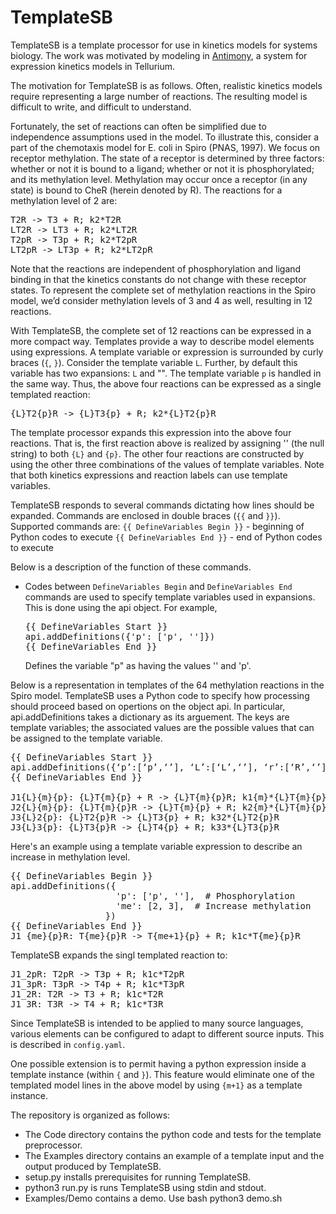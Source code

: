 # TemplateSB
TemplateSB is a template processor 
for use in kinetics models for systems biology.
The work was motivated by modeling in [Antimony](http://antimony.sourceforge.net/), a system for expression kinetics models in Tellurium.

The motivation for TemplateSB is as follows. Often, realistic kinetics models require representing a large number of reactions. The resulting model is difficult to write, and difficult to understand.

Fortunately, the set of reactions can often be simplified due to independence assumptions used in the model. 
To illustrate this, consider a part of the chemotaxis model for E. coli in Spiro (PNAS, 1997). 
We focus on receptor methylation. The state of a receptor is determined by three factors: whether or not it is bound to a ligand; whether or not it is phosphorylated; and its methylation level. Methylation may occur once a receptor (in any state) is bound to CheR (herein denoted by R). The reactions for a methylation level of 2 are:

<pre>
T2R -> T3 + R; k2*T2R
LT2R -> LT3 + R; k2*LT2R
T2pR -> T3p + R; k2*T2pR
LT2pR -> LT3p + R; k2*LT2pR
</pre>
  
Note that the reactions are independent of phosphorylation and ligand binding in that the kinetics constants do not change with these receptor states. To represent the complete set of methylation reactions in the Spiro model, we’d consider methylation levels of 3 and 4 as well, resulting in 12 reactions.

With TemplateSB, the complete set of 12 reactions can be expressed in a more compact way. 
Templates provide a way to describe model elements using expressions.
A template variable or expression is surrounded by curly braces (`{`, `}`).
Consider the template variable `L`.
Further, by default this variable has two expansions: `L` and "".
The template variable `p` is handled in the same way.
Thus, the above four reactions can be expressed as a single templated reaction:

<pre>
{L}T2{p}R -> {L}T3{p} + R; k2*{L}T2{p}R
</pre>

The template processor expands this expression into the above four reactions.
That is, the first reaction above is realized by assigning '' (the null string) to both `{L}` and `{p}`. 
The other four reactions are constructed by using the other three combinations of the values of template variables. Note that both kinetics expressions and reaction labels can use template variables.

TemplateSB responds to several commands dictating how lines should be expanded.
Commands are enclosed in double braces (`{{` and `}}`). Supported commands are:
`{{ DefineVariables Begin }}` - beginning of Python codes to execute
`{{ DefineVariables End }}` - end of Python codes to execute

Below is a description of the function of these commands.

- Codes between `DefineVariables Begin` and `DefineVariables End` commands are used to specify template variables used in expansions.
  This is done using the api object. For example,
  <pre>
  {{ DefineVariables Start }}
  api.addDefinitions({'p': ['p', '']})
  {{ DefineVariables End }}
  </pre>
  Defines the variable "p" as having the values '' and 'p'.

Below is a representation in templates of the 64 methylation 
reactions 
in the Spiro model.
TemplateSB uses a Python code to specify how processing should proceed
based on opertions on the object api.
In particular, api.addDefinitions takes a dictionary as its arguement.
The keys are template variables; the associated values are the possible
values that can be assigned to the template variable.

<pre>
{{ DefineVariables Start }}
api.addDefinitions({‘p’:[‘p’,‘’], ‘L’:[‘L’,‘’], ‘r’:[‘R’,‘’], ‘m’:[‘2’, ‘3’, ‘4’]})
{{ DefineVariables End }}
 
J1{L}{m}{p}: {L}T{m}{p} + R -> {L}T{m}{p}R; k1{m}*{L}T{m}{p}*R
J2{L}{m}{p}: {L}T{m}{p}R -> {L}T{m}{p} + R; k2{m}*{L}T{m}{p}R
J3{L}2{p}: {L}T2{p}R -> {L}T3{p} + R; k32*{L}T2{p}R
J3{L}3{p}: {L}T3{p}R -> {L}T4{p} + R; k33*{L}T3{p}R
</pre>

Here's an example using a template variable expression to describe an increase in methylation level.

<pre>
{{ DefineVariables Begin }}
api.addDefinitions({
                    'p': ['p', ''],  # Phosphorylation
                    'me': [2, 3],  # Increase methylation
                  })
{{ DefineVariables End }}
J1_{me}{p}R: T{me}{p}R -> T{me+1}{p} + R; k1c*T{me}{p}R
</pre>

TemplateSB expands the singl templated reaction to:

<pre>
J1_2pR: T2pR -> T3p + R; k1c*T2pR
J1_3pR: T3pR -> T4p + R; k1c*T3pR
J1_2R: T2R -> T3 + R; k1c*T2R
J1_3R: T3R -> T4 + R; k1c*T3R
</pre>

Since TemplateSB is intended to be applied to many source languages, various elements can be configured to adapt to different source inputs. This is described in `config.yaml`.

One possible extension is to permit having a python expression inside a template instance (within `{` and `}`). This feature would eliminate one of the templated model lines in the above model by using `{m+1}` as a template instance.

The repository is organized as follows:

-  The Code directory contains the python code and tests for the template preprocessor.
-  The Examples directory contains an example of a template input and the output produced by TemplateSB.
-  setup.py installs prerequisites for running TemplateSB.
-  python3 run.py is runs TemplateSB using stdin and stdout.
-  Examples/Demo contains a demo. Use bash python3 demo.sh
